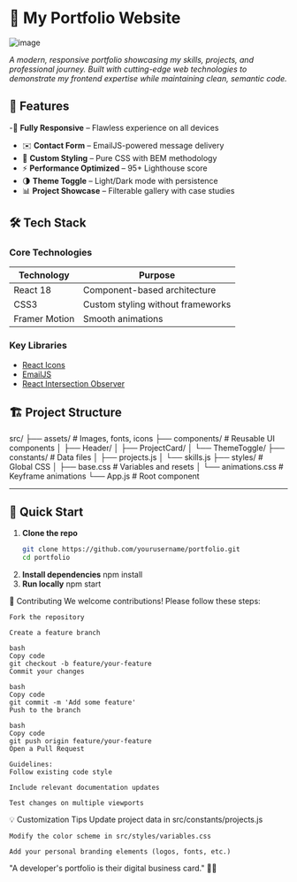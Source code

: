 # 🚀 My Portfolio Website


![image](https://github.com/user-attachments/assets/b7463fc0-262b-4f6f-bf85-a1abce5d65ef)
 
*A modern, responsive portfolio showcasing my skills, projects, and professional journey. Built with cutting-edge web technologies to demonstrate my frontend expertise while maintaining clean, semantic code.*

## 🌟 Features

-📱 **Fully Responsive** – Flawless experience on all devices  
- ✉️ **Contact Form** – EmailJS-powered message delivery  
- 🎨 **Custom Styling** – Pure CSS with BEM methodology  
- ⚡ **Performance Optimized** – 95+ Lighthouse score  
- 🌗 **Theme Toggle** – Light/Dark mode with persistence  
- 📊 **Project Showcase** – Filterable gallery with case studies

## 🛠️ Tech Stack

### Core Technologies

| Technology  | Purpose                    |
|-------------|----------------------------|
| React 18    | Component-based architecture |
| CSS3        | Custom styling without frameworks |
| Framer Motion | Smooth animations         |

### Key Libraries

- [React Icons](https://react-icons.github.io/react-icons/)
- [EmailJS](https://www.emailjs.com/)
- [React Intersection Observer](https://www.npmjs.com/package/react-intersection-observer)



## 🏗️ Project Structure
src/
├── assets/ # Images, fonts, icons
├── components/ # Reusable UI components
│ ├── Header/
│ ├── ProjectCard/
│ └── ThemeToggle/
├── constants/ # Data files
│ ├── projects.js
│ └── skills.js
├── styles/ # Global CSS
│ ├── base.css # Variables and resets
│ └── animations.css # Keyframe animations
└── App.js # Root component


---

## 🚀 **Quick Start**  

1. **Clone the repo**  
   ```bash
   git clone https://github.com/yourusername/portfolio.git
   cd portfolio
2. **Install dependencies**
   npm install
3. **Run locally**
   npm start

🤝 Contributing
    We welcome contributions! Please follow these steps:

    Fork the repository

    Create a feature branch

    bash
    Copy code
    git checkout -b feature/your-feature
    Commit your changes

    bash
    Copy code
    git commit -m 'Add some feature'
    Push to the branch

    bash
    Copy code
    git push origin feature/your-feature
    Open a Pull Request
    
    Guidelines:
    Follow existing code style
    
    Include relevant documentation updates
    
    Test changes on multiple viewports

💡 Customization Tips
    Update project data in src/constants/projects.js
    
    Modify the color scheme in src/styles/variables.css
    
    Add your personal branding elements (logos, fonts, etc.)

"A developer's portfolio is their digital business card." 💼✨
   
